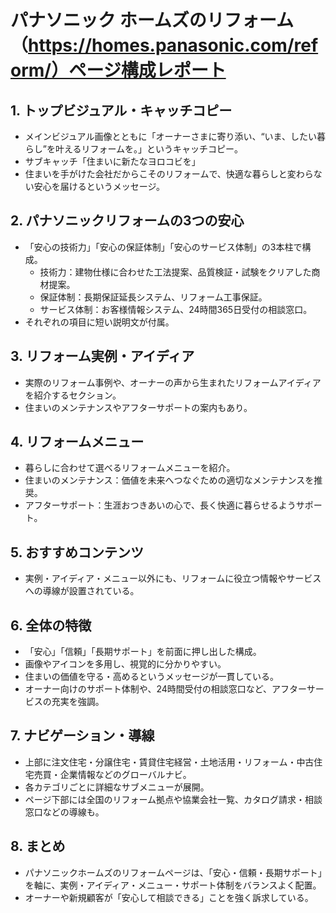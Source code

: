 # パナソニック ホームズのリフォーム（https://homes.panasonic.com/reform/）ページ構成レポート

## 1. トップビジュアル・キャッチコピー
- メインビジュアル画像とともに「オーナーさまに寄り添い、“いま、したい暮らし”を叶えるリフォームを。」というキャッチコピー。
- サブキャッチ「住まいに新たなヨロコビを」
- 住まいを手がけた会社だからこそのリフォームで、快適な暮らしと変わらない安心を届けるというメッセージ。

## 2. パナソニックリフォームの3つの安心
- 「安心の技術力」「安心の保証体制」「安心のサービス体制」の3本柱で構成。
  - 技術力：建物仕様に合わせた工法提案、品質検証・試験をクリアした商材提案。
  - 保証体制：長期保証延長システム、リフォーム工事保証。
  - サービス体制：お客様情報システム、24時間365日受付の相談窓口。
- それぞれの項目に短い説明文が付属。

## 3. リフォーム実例・アイディア
- 実際のリフォーム事例や、オーナーの声から生まれたリフォームアイディアを紹介するセクション。
- 住まいのメンテナンスやアフターサポートの案内もあり。

## 4. リフォームメニュー
- 暮らしに合わせて選べるリフォームメニューを紹介。
- 住まいのメンテナンス：価値を未来へつなぐための適切なメンテナンスを推奨。
- アフターサポート：生涯おつきあいの心で、長く快適に暮らせるようサポート。

## 5. おすすめコンテンツ
- 実例・アイディア・メニュー以外にも、リフォームに役立つ情報やサービスへの導線が設置されている。

## 6. 全体の特徴
- 「安心」「信頼」「長期サポート」を前面に押し出した構成。
- 画像やアイコンを多用し、視覚的に分かりやすい。
- 住まいの価値を守る・高めるというメッセージが一貫している。
- オーナー向けのサポート体制や、24時間受付の相談窓口など、アフターサービスの充実を強調。

## 7. ナビゲーション・導線
- 上部に注文住宅・分譲住宅・賃貸住宅経営・土地活用・リフォーム・中古住宅売買・企業情報などのグローバルナビ。
- 各カテゴリごとに詳細なサブメニューが展開。
- ページ下部には全国のリフォーム拠点や協業会社一覧、カタログ請求・相談窓口などの導線も。

## 8. まとめ
- パナソニックホームズのリフォームページは、「安心・信頼・長期サポート」を軸に、実例・アイディア・メニュー・サポート体制をバランスよく配置。
- オーナーや新規顧客が「安心して相談できる」ことを強く訴求している。
